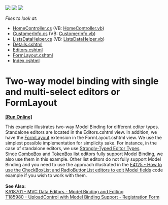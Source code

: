 <!-- default badges list -->
![](https://img.shields.io/endpoint?url=https://codecentral.devexpress.com/api/v1/VersionRange/128549380/15.2.4%2B)
[![](https://img.shields.io/badge/Open_in_DevExpress_Support_Center-FF7200?style=flat-square&logo=DevExpress&logoColor=white)](https://supportcenter.devexpress.com/ticket/details/T328772)
[![](https://img.shields.io/badge/📖_How_to_use_DevExpress_Examples-e9f6fc?style=flat-square)](https://docs.devexpress.com/GeneralInformation/403183)
<!-- default badges end -->
<!-- default file list -->
*Files to look at*:

* [HomeController.cs](./CS/Controllers/HomeController.cs) (VB: [HomeController.vb](./VB/Controllers/HomeController.vb))
* [CustomerInfo.cs](./CS/Models/CustomerInfo.cs) (VB: [CustomerInfo.vb](./VB/Models/CustomerInfo.vb))
* [ListsDataHelper.cs](./CS/Models/ListsDataHelper.cs) (VB: [ListsDataHelper.vb](./VB/Models/ListsDataHelper.vb))
* [Details.cshtml](./CS/Views/Home/Details.cshtml)
* [Editors.cshtml](./CS/Views/Home/Editors.cshtml)
* [FormLayout.cshtml](./CS/Views/Home/FormLayout.cshtml)
* [Index.cshtml](./CS/Views/Home/Index.cshtml)
<!-- default file list end -->
# Two-way model binding with single and multi-select editors or FormLayout
<!-- run online -->
**[[Run Online]](https://codecentral.devexpress.com/t328772/)**
<!-- run online end -->


<p>This example illustrates two-way Model Binding for different editor types. Standalone editors are located in the Editors.cshtml view. In addition, we have the <a href="https://documentation.devexpress.com/#AspNet/CustomDocument16028">FormLayout</a> extension in the FormLayout.cshtml view. We use the simplest possible implementation for simplicity sake. For instance, in the case of standalone editors, we use <a href="https://documentation.devexpress.com/#AspNet/CustomDocument14602">Strongly-Typed Editor Types</a>. Since <a href="https://documentation.devexpress.com/#AspNet/CustomDocument14587">ComboBox</a> and <a href="https://documentation.devexpress.com/#AspNet/CustomDocument16298">TokenBox</a> list editors fully support Model Binding, we also use them in this example. Other list editors do not fully support Model Binding and you need to use the approach illustrated in the <a href="https://www.devexpress.com/Support/Center/p/E4125">E4125 - How to use the CheckBoxList and RadioButtonList editors to edit Model fields</a> code example if you wish to work with them.<br><br><strong>See Also:</strong><br><a href="https://www.devexpress.com/Support/Center/p/KA18701">KA18701 - MVC Data Editors - Model Binding and Editing</a> <br><a href="https://www.devexpress.com/Support/Center/p/T185980">T185980 - UploadControl with Model Binding Support - Registration Form</a> </p>

<br/>


